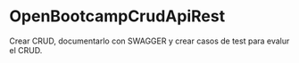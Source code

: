 # OpenBootcampCrudApiRest
Crear CRUD, documentarlo con SWAGGER y crear casos de test para evalur el CRUD.
